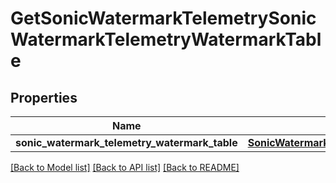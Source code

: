 # GetSonicWatermarkTelemetrySonicWatermarkTelemetryWatermarkTable

## Properties
Name | Type | Description | Notes
------------ | ------------- | ------------- | -------------
**sonic_watermark_telemetry_watermark_table** | [**SonicWatermarkTelemetrySonicWatermarkTelemetrySonicwatermarktelemetrysonicwatermarktelemetryWATERMARKTABLE**](SonicWatermarkTelemetrySonicWatermarkTelemetrySonicwatermarktelemetrysonicwatermarktelemetryWATERMARKTABLE.md) |  | [optional] 

[[Back to Model list]](../README.md#documentation-for-models) [[Back to API list]](../README.md#documentation-for-api-endpoints) [[Back to README]](../README.md)


